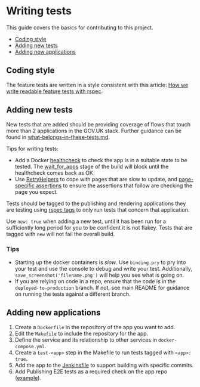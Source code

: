 # Writing tests

This guide covers the basics for contributing to this project.

- [Coding style](#coding-style)
- [Adding new tests](#adding-new-tests)
- [Adding new applications](#adding-new-applications)

## Coding style

The feature tests are written in a style consistent with this article:
[How we write readable feature tests with rspec][readable-feature-tests].

[readable-feature-tests]: https://about.futurelearn.com/blog/how-we-write-readable-feature-tests-with-rspec

## Adding new tests

New tests that are added should be providing coverage of flows that touch more
than 2 applications in the GOV.UK stack. Further guidance can be found in
[what-belongs-in-these-tests.md](docs/what-belongs-in-these-tests.md).

Tips for writing tests:

  - Add a Docker [healthcheck][docker-healthcheck] to check the app is in a suitable state to be tested. The [wait_for_apps][docker_rake] stage of the build will block until the healthcheck comes back as OK.
  - Use [RetryHelpers][retry-helpers] to cope with pages that are slow to update, and [page-specific assertions][fb24c2] to ensure the assertions that follow are checking the page you expect.

Tests should be tagged to the publishing and rendering applications they are
testing using [rspec tags][] to only run tests that concern that application.

Use `new: true` when adding a new test, until it has been run for a sufficiently long period for you to be confident it is not flakey. Tests that are tagged with `new` will not fail the overall build.

### Tips
- Starting up the docker containers is _slow_. Use `binding.pry` to pry into your test and use the console to debug and write your test. Additionally, `save_screenshot('filename.png')` will help you see what is going on.
- If you are relying on code in a repo, ensure that the code is in the `deployed-to-production` branch. If not, see main README for guidance on running the tests against a different branch.

[docker-healthcheck]: https://docs.docker.com/engine/reference/builder/#healthcheck
[retry-helpers]: ./spec/support/retry_helpers.rb
[rspec tags]: https://relishapp.com/rspec/rspec-core/v/3-7/docs/command-line/tag-option
[docker_rake]: ./lib/tasks/docker.rake
[fb24c2]: https://github.com/alphagov/publishing-e2e-tests/commit/fb24c281c728424656410fb2e6c7d173e75ff2c3

## Adding new applications

1. Create a `Dockerfile` in the repository of the app you want to add.
1. Edit the `Makefile` to include the repository for the app.
1. Define the service and its relationship to other services in `docker-compose.yml`.
1. Create a `test-<app>` step in the Makefile to run tests tagged with `<app>: true`.
1. Add the app to the [Jenkinsfile](https://github.com/alphagov/publishing-e2e-tests/blob/main/Jenkinsfile) to support building with specific commits.
1. Add Publishing E2E tests as a required check on the app repo ([example](https://github.com/alphagov/publisher/commit/712563d5d3e72685b1848bb61ea6cfc28b3449c3)).
